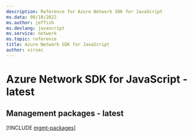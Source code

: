 ```yaml
---
description: Reference for Azure Network SDK for JavaScript
ms.data: 08/10/2022
ms.author: jeffish
ms.devlang: javascript
ms.service: network
ms.topic: reference
title: Azure Network SDK for JavaScript
author: xirzec
---
```

# Azure Network SDK for JavaScript - latest

## Management packages - latest
[!INCLUDE [mgmt-packages](network-mgmt-index.md)]